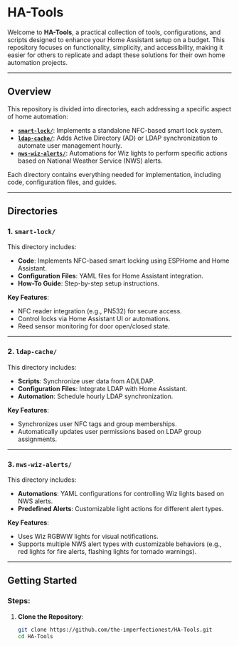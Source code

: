 # HA-Tools

Welcome to **HA-Tools**, a practical collection of tools, configurations, and scripts designed to enhance your Home Assistant setup on a budget. This repository focuses on functionality, simplicity, and accessibility, making it easier for others to replicate and adapt these solutions for their own home automation projects.

---

## Overview

This repository is divided into directories, each addressing a specific aspect of home automation:

- [**`smart-lock/`**](smart-lock/): Implements a standalone NFC-based smart lock system.
- [**`ldap-cache/`**](ldap-cache/): Adds Active Directory (AD) or LDAP synchronization to automate user management hourly.
- [**`nws-wiz-alerts/`**](nws-wiz-alerts/): Automations for Wiz lights to perform specific actions based on National Weather Service (NWS) alerts.

Each directory contains everything needed for implementation, including code, configuration files, and guides.

---

## Directories

### **1. `smart-lock/`**

This directory includes:

- **Code**: Implements NFC-based smart locking using ESPHome and Home Assistant.
- **Configuration Files**: YAML files for Home Assistant integration.
- **How-To Guide**: Step-by-step setup instructions.

**Key Features**:

- NFC reader integration (e.g., PN532) for secure access.
- Control locks via Home Assistant UI or automations.
- Reed sensor monitoring for door open/closed state.

---

### **2. `ldap-cache/`**

This directory includes:

- **Scripts**: Synchronize user data from AD/LDAP.
- **Configuration Files**: Integrate LDAP with Home Assistant.
- **Automation**: Schedule hourly LDAP synchronization.

**Key Features**:

- Synchronizes user NFC tags and group memberships.
- Automatically updates user permissions based on LDAP group assignments.

---

### **3. `nws-wiz-alerts/`**

This directory includes:

- **Automations**: YAML configurations for controlling Wiz lights based on NWS alerts.
- **Predefined Alerts**: Customizable light actions for different alert types.

**Key Features**:

- Uses Wiz RGBWW lights for visual notifications.
- Supports multiple NWS alert types with customizable behaviors (e.g., red lights for fire alerts, flashing lights for tornado warnings).

---

## Getting Started

### Steps:

1. **Clone the Repository**:
   ```bash
   git clone https://github.com/the-imperfectionest/HA-Tools.git
   cd HA-Tools
